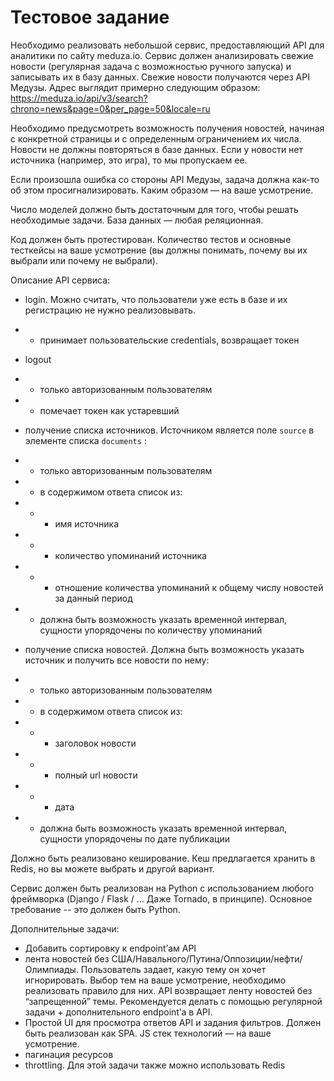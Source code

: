 # Тестовое задание
Необходимо реализовать небольшой сервис, предоставляющий API для аналитики по сайту meduza.io. Сервис должен анализировать свежие новости (регулярная задача с возможностью ручного запуска) и записывать их в базу данных. Свежие новости получаются через API Медузы. Адрес выглядит примерно следующим образом:
https://meduza.io/api/v3/search?chrono=news&page=0&per_page=50&locale=ru

Необходимо предусмотреть возможность получения новостей, начиная с конкретной страницы и с определенным ограничением их числа. Новости не должны повторяться в базе данных. Если у новости нет источника (например, это игра), то мы пропускаем ее.

Если произошла ошибка со стороны API Медузы, задача должна как-то об этом просигнализировать. Каким образом — на ваше усмотрение.

Число моделей должно быть достаточным для того, чтобы решать необходимые задачи. База данных — любая реляционная.

Код должен быть протестирован. Количество тестов и основные тесткейсы на ваше усмотрение (вы должны понимать, почему вы их выбрали или почему не выбрали).

Описание API сервиса:

- login. Можно считать, что пользователи уже есть в базе и их регистрацию не нужно реализовывать.
- - принимает пользовательские credentials, возвращает токен

- logout
- - только авторизованным пользователям
- - помечает токен как устаревший 

- получение списка источников. Источником является поле `source` в элементе списка `documents` :
- - только авторизованным пользователям
- - в содержимом ответа список из:
- - - имя источника
- - - количество упоминаний источника
- - - отношение количества упоминаний к общему числу новостей за данный период
- - должна быть возможность указать временной интервал, сущности упорядочены по количеству упоминаний

- получение списка новостей. Должна быть возможность указать источник и получить все новости по нему:
- - только авторизованным пользователям
- - в содержимом ответа список из:
- - - заголовок новости
- - - полный url новости
- - - дата
- - должна быть возможность указать временной интервал, сущности упорядочены по дате публикации

Должно быть реализовано кеширование. Кеш предлагается хранить в Redis, но вы можете выбрать и другой вариант.

Сервис должен быть реализован на Python с использованием любого фреймворка (Django / Flask / … Даже Tornado, в принципе). Основное требование -- это должен быть Python.

Дополнительные задачи:
  - Добавить сортировку к endpoint’ам API
  - лента новостей без США/Навального/Путина/Оппозиции/нефти/Олимпиады. Пользователь задает, какую тему он хочет игнорировать. Выбор тем на ваше усмотрение, необходимо реализовать правило для них. API возвращает ленту новостей без “запрещенной” темы. Рекомендуется делать с помощью регулярной задачи + дополнительного endpoint’а в API.
  - Простой UI для просмотра ответов API и задания фильтров. Должен быть реализован как SPA. JS стек технологий — на ваше усмотрение.
  - пагинация ресурсов
  - throttling. Для этой задачи также можно использовать Redis
